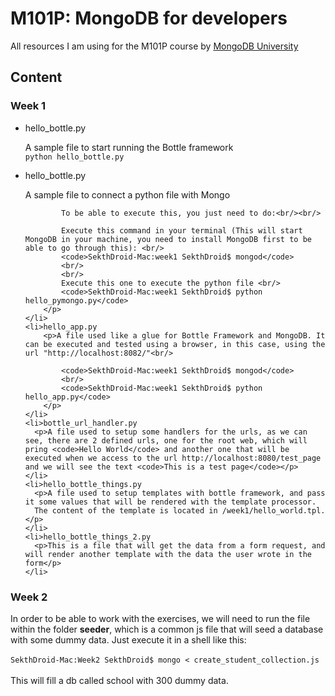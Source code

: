 
<h1>M101P: MongoDB for developers</h1>

<p>All resources I am using for the M101P course by <a href="https://university.mongodb.com">MongoDB University</a></p>

<h2>Content</h2>
<h3>Week 1</h3>
<ul>
    <li>hello_bottle.py
        <p>A sample file to start running the Bottle framework <br/>
            <code>python hello_bottle.py</code>
        </p>
    </li>
    <li>hello_bottle.py
        <p>A sample file to connect a python file with Mongo <br/>

            To be able to execute this, you just need to do:<br/><br/>

            Execute this command in your terminal (This will start MongoDB in your machine, you need to install MongoDB first to be able to go through this): <br/>
            <code>SekthDroid-Mac:week1 SekthDroid$ mongod</code>
            <br/>
            <br/>
            Execute this one to execute the python file <br/>
            <code>SekthDroid-Mac:week1 SekthDroid$ python hello_pymongo.py</code>
        </p>
    </li>
    <li>hello_app.py
        <p>A file used like a glue for Bottle Framework and MongoDB. It can be executed and tested using a browser, in this case, using the url "http://localhost:8082/"<br/>

            <code>SekthDroid-Mac:week1 SekthDroid$ mongod</code>
            <br/>
            <code>SekthDroid-Mac:week1 SekthDroid$ python hello_app.py</code>
        </p>
    </li>
    <li>bottle_url_handler.py
      <p>A file used to setup some handlers for the urls, as we can see, there are 2 defined urls, one for the root web, which will pring <code>Hello World</code> and another one that will be executed when we access to the url http://localhost:8080/test_page and we will see the text <code>This is a test page</code></p>
    </li>
    <li>hello_bottle_things.py
      <p>A file used to setup templates with bottle framework, and pass it some values that will be rendered with the template processor.
      The content of the template is located in /week1/hello_world.tpl.</p>
    </li>
    <li>hello_bottle_things_2.py
      <p>This is a file that will get the data from a form request, and will render another template with the data the user wrote in the form</p>
    </li>
</ul>
<h3>Week 2</h3>
<p>In order to be able to work with the exercises, we will need to run the file within the folder <b>seeder</b>, which is a common js file that will seed a database
    with some dummy data. Just execute it in a shell like this: <br/><br/>
    <code>SekthDroid-Mac:Week2 SekthDroid$ mongo < create_student_collection.js</code>
    <br/>
    <br/>
    This will fill a db called school with 300 dummy data.</p>
<br/>

